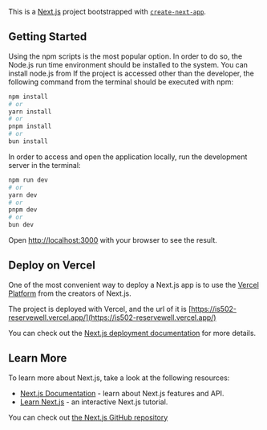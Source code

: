 This is a [Next.js](https://nextjs.org/) project bootstrapped with [`create-next-app`](https://github.com/vercel/next.js/tree/canary/packages/create-next-app).

## Getting Started

Using the npm scripts is the most popular option. In order to do so, the Node.js run time environment should be installed to the system.
You can install node.js from
If the project is accessed other than the developer, the following command from the terminal should be executed with npm:

```bash
npm install
# or
yarn install
# or
pnpm install
# or
bun install
```

In order to access and open the application locally, run the development server in the terminal:

```bash
npm run dev
# or
yarn dev
# or
pnpm dev
# or
bun dev
```

Open [http://localhost:3000](http://localhost:3000) with your browser to see the result.

## Deploy on Vercel

One of the most convenient way to deploy a Next.js app is to use the [Vercel Platform](https://vercel.com/new?utm_medium=default-template&filter=next.js&utm_source=create-next-app&utm_campaign=create-next-app-readme) from the creators of Next.js.

The project is deployed with Vercel, and the url of it is [https://is502-reservewell.vercel.app/](https://is502-reservewell.vercel.app/)

You can check out the [Next.js deployment documentation](https://nextjs.org/docs/deployment) for more details.

## Learn More

To learn more about Next.js, take a look at the following resources:

- [Next.js Documentation](https://nextjs.org/docs) - learn about Next.js features and API.
- [Learn Next.js](https://nextjs.org/learn) - an interactive Next.js tutorial.

You can check out [the Next.js GitHub repository](https://github.com/vercel/next.js/)
